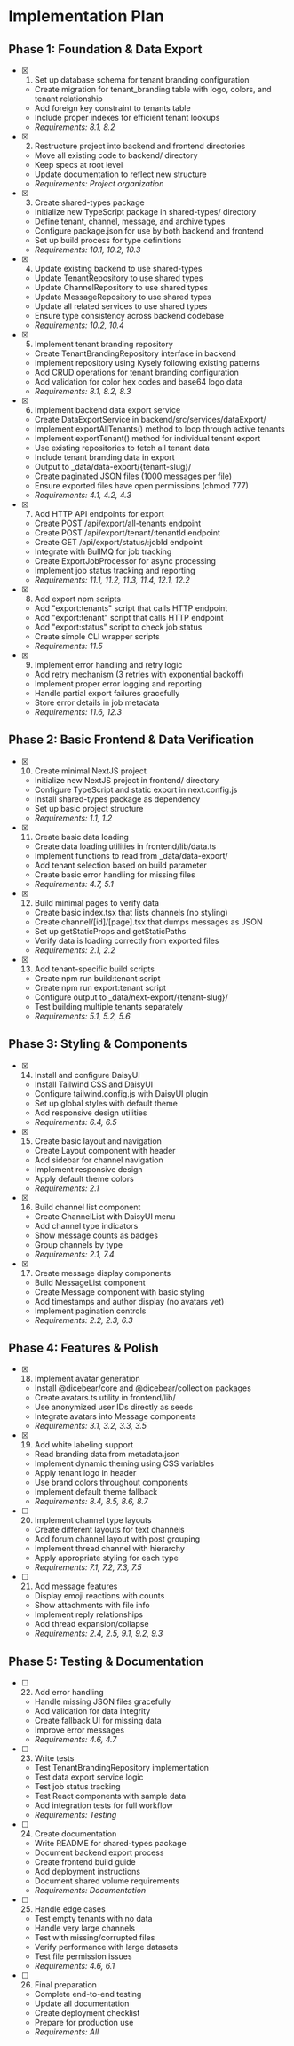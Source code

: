 # Implementation Plan

## Phase 1: Foundation & Data Export

- [x] 1. Set up database schema for tenant branding configuration
  - Create migration for tenant_branding table with logo, colors, and tenant relationship
  - Add foreign key constraint to tenants table
  - Include proper indexes for efficient tenant lookups
  - _Requirements: 8.1, 8.2_

- [x] 2. Restructure project into backend and frontend directories
  - Move all existing code to backend/ directory
  - Keep specs at root level
  - Update documentation to reflect new structure
  - _Requirements: Project organization_

- [x] 3. Create shared-types package
  - Initialize new TypeScript package in shared-types/ directory
  - Define tenant, channel, message, and archive types
  - Configure package.json for use by both backend and frontend
  - Set up build process for type definitions
  - _Requirements: 10.1, 10.2, 10.3_

- [x] 4. Update existing backend to use shared-types
  - Update TenantRepository to use shared types
  - Update ChannelRepository to use shared types
  - Update MessageRepository to use shared types
  - Update all related services to use shared types
  - Ensure type consistency across backend codebase
  - _Requirements: 10.2, 10.4_

- [x] 5. Implement tenant branding repository
  - Create TenantBrandingRepository interface in backend
  - Implement repository using Kysely following existing patterns
  - Add CRUD operations for tenant branding configuration
  - Add validation for color hex codes and base64 logo data
  - _Requirements: 8.1, 8.2, 8.3_

- [x] 6. Implement backend data export service
  - Create DataExportService in backend/src/services/dataExport/
  - Implement exportAllTenants() method to loop through active tenants
  - Implement exportTenant() method for individual tenant export
  - Use existing repositories to fetch all tenant data
  - Include tenant branding data in export
  - Output to _data/data-export/{tenant-slug}/
  - Create paginated JSON files (1000 messages per file)
  - Ensure exported files have open permissions (chmod 777)
  - _Requirements: 4.1, 4.2, 4.3_

- [x] 7. Add HTTP API endpoints for export
  - Create POST /api/export/all-tenants endpoint
  - Create POST /api/export/tenant/:tenantId endpoint
  - Create GET /api/export/status/:jobId endpoint
  - Integrate with BullMQ for job tracking
  - Create ExportJobProcessor for async processing
  - Implement job status tracking and reporting
  - _Requirements: 11.1, 11.2, 11.3, 11.4, 12.1, 12.2_

- [x] 8. Add export npm scripts
  - Add "export:tenants" script that calls HTTP endpoint
  - Add "export:tenant" script that calls HTTP endpoint
  - Add "export:status" script to check job status
  - Create simple CLI wrapper scripts
  - _Requirements: 11.5_

- [x] 9. Implement error handling and retry logic
  - Add retry mechanism (3 retries with exponential backoff)
  - Implement proper error logging and reporting
  - Handle partial export failures gracefully
  - Store error details in job metadata
  - _Requirements: 11.6, 12.3_

## Phase 2: Basic Frontend & Data Verification

- [x] 10. Create minimal NextJS project
  - Initialize new NextJS project in frontend/ directory
  - Configure TypeScript and static export in next.config.js
  - Install shared-types package as dependency
  - Set up basic project structure
  - _Requirements: 1.1, 1.2_

- [x] 11. Create basic data loading
  - Create data loading utilities in frontend/lib/data.ts
  - Implement functions to read from _data/data-export/
  - Add tenant selection based on build parameter
  - Create basic error handling for missing files
  - _Requirements: 4.7, 5.1_

- [x] 12. Build minimal pages to verify data
  - Create basic index.tsx that lists channels (no styling)
  - Create channel/[id]/[page].tsx that dumps messages as JSON
  - Set up getStaticProps and getStaticPaths
  - Verify data is loading correctly from exported files
  - _Requirements: 2.1, 2.2_

- [x] 13. Add tenant-specific build scripts
  - Create npm run build:tenant <tenant-slug> script
  - Create npm run export:tenant <tenant-slug> script
  - Configure output to _data/next-export/{tenant-slug}/
  - Test building multiple tenants separately
  - _Requirements: 5.1, 5.2, 5.6_

## Phase 3: Styling & Components

- [x] 14. Install and configure DaisyUI
  - Install Tailwind CSS and DaisyUI
  - Configure tailwind.config.js with DaisyUI plugin
  - Set up global styles with default theme
  - Add responsive design utilities
  - _Requirements: 6.4, 6.5_

- [x] 15. Create basic layout and navigation
  - Create Layout component with header
  - Add sidebar for channel navigation
  - Implement responsive design
  - Apply default theme colors
  - _Requirements: 2.1_

- [x] 16. Build channel list component
  - Create ChannelList with DaisyUI menu
  - Add channel type indicators
  - Show message counts as badges
  - Group channels by type
  - _Requirements: 2.1, 7.4_

- [x] 17. Create message display components
  - Build MessageList component
  - Create Message component with basic styling
  - Add timestamps and author display (no avatars yet)
  - Implement pagination controls
  - _Requirements: 2.2, 2.3, 6.3_

## Phase 4: Features & Polish

- [x] 18. Implement avatar generation
  - Install @dicebear/core and @dicebear/collection packages
  - Create avatars.ts utility in frontend/lib/
  - Use anonymized user IDs directly as seeds
  - Integrate avatars into Message components
  - _Requirements: 3.1, 3.2, 3.3, 3.5_

- [x] 19. Add white labeling support
  - Read branding data from metadata.json
  - Implement dynamic theming using CSS variables
  - Apply tenant logo in header
  - Use brand colors throughout components
  - Implement default theme fallback
  - _Requirements: 8.4, 8.5, 8.6, 8.7_

- [ ] 20. Implement channel type layouts
  - Create different layouts for text channels
  - Add forum channel layout with post grouping
  - Implement thread channel with hierarchy
  - Apply appropriate styling for each type
  - _Requirements: 7.1, 7.2, 7.3, 7.5_

- [ ] 21. Add message features
  - Display emoji reactions with counts
  - Show attachments with file info
  - Implement reply relationships
  - Add thread expansion/collapse
  - _Requirements: 2.4, 2.5, 9.1, 9.2, 9.3_

## Phase 5: Testing & Documentation

- [ ] 22. Add error handling
  - Handle missing JSON files gracefully
  - Add validation for data integrity
  - Create fallback UI for missing data
  - Improve error messages
  - _Requirements: 4.6, 4.7_

- [ ] 23. Write tests
  - Test TenantBrandingRepository implementation
  - Test data export service logic
  - Test job status tracking
  - Test React components with sample data
  - Add integration tests for full workflow
  - _Requirements: Testing_

- [ ] 24. Create documentation
  - Write README for shared-types package
  - Document backend export process
  - Create frontend build guide
  - Add deployment instructions
  - Document shared volume requirements
  - _Requirements: Documentation_

- [ ] 25. Handle edge cases
  - Test empty tenants with no data
  - Handle very large channels
  - Test with missing/corrupted files
  - Verify performance with large datasets
  - Test file permission issues
  - _Requirements: 4.6, 6.1_

- [ ] 26. Final preparation
  - Complete end-to-end testing
  - Update all documentation
  - Create deployment checklist
  - Prepare for production use
  - _Requirements: All_